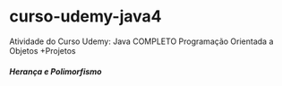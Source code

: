 # curso-udemy-java4

Atividade do Curso Udemy: Java COMPLETO Programação Orientada a Objetos +Projetos
##### Herança e Polimorfismo
